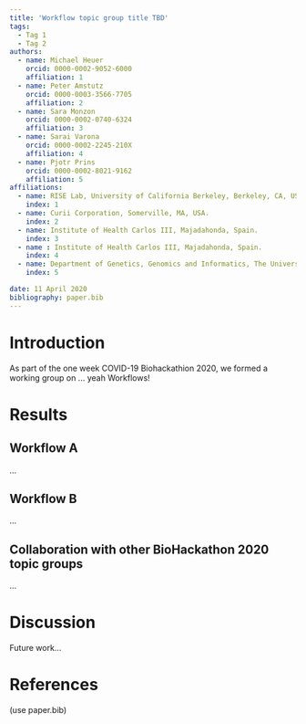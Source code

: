 ```yaml
---
title: 'Workflow topic group title TBD'
tags:
  - Tag 1
  - Tag 2
authors:
  - name: Michael Heuer
    orcid: 0000-0002-9052-6000
    affiliation: 1
  - name: Peter Amstutz
    orcid: 0000-0003-3566-7705
    affiliation: 2
  - name: Sara Monzon
    orcid: 0000-0002-0740-6324
    affiliation: 3
  - name: Sarai Varona
    orcid: 0000-0002-2245-210X
    affiliation: 4
  - name: Pjotr Prins
    orcid: 0000-0002-8021-9162
    affiliation: 5
affiliations:
  - name: RISE Lab, University of California Berkeley, Berkeley, CA, USA.
    index: 1
  - name: Curii Corporation, Somerville, MA, USA.
    index: 2
  - name: Institute of Health Carlos III, Majadahonda, Spain.
    index: 3
  - name : Institute of Health Carlos III, Majadahonda, Spain.
    index: 4
  - name: Department of Genetics, Genomics and Informatics, The University of Tennessee Health Science Center, Memphis, TN, USA.
    index: 5

date: 11 April 2020
bibliography: paper.bib
---
```


# Introduction

As part of the one week COVID-19 Biohackathion 2020, we formed a
working group on ... yeah Workflows!


<!--

    RESULTS!

    For each section below

    State the problem you worked on
    Give the state-of-the art/plan
    Describe what you have done/results starting with The working group created...
    Write a conclusion
    Write up any future work

-->

# Results

## Workflow A

...

## Workflow B

...

## Collaboration with other BioHackathon 2020 topic groups

...

# Discussion

Future work...

# References

(use paper.bib)
